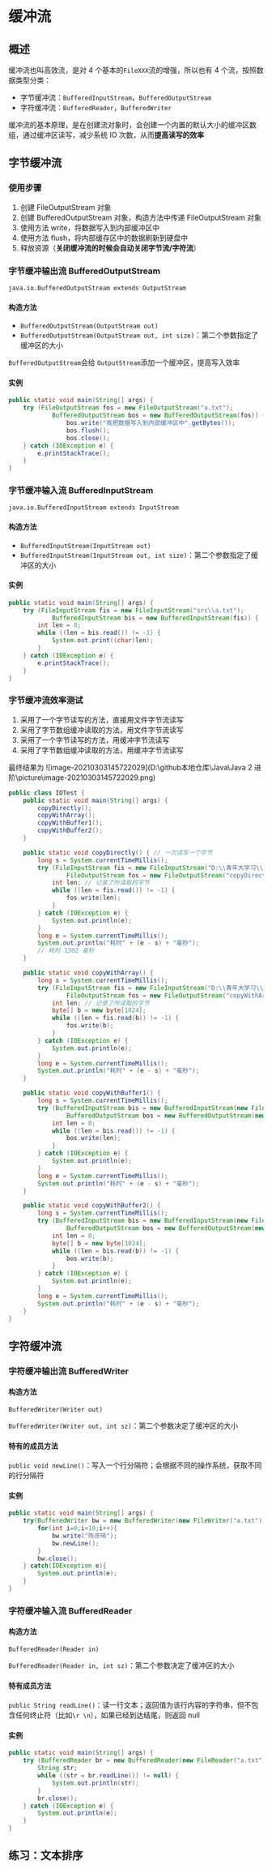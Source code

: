 # 缓冲流

## 概述

缓冲流也叫高效流，是对 4 个基本的`FileXXX`流的增强，所以也有 4 个流，按照数据类型分类：

- 字节缓冲流：`BufferedInputStream`，`BufferedOutputStream`
- 字符缓冲流：`BufferedReader`，`BufferedWriter`

缓冲流的基本原理，是在创建流对象时，会创建一个内置的默认大小的缓冲区数组，通过缓冲区读写，减少系统 IO 次数，从而**提高读写的效率**

## 字节缓冲流

### 使用步骤

1. 创建 FileOutputStream 对象
2. 创建 BufferedOutputStream 对象，构造方法中传递 FileOutputStream 对象
3. 使用方法 write，将数据写入到内部缓冲区中
4. 使用方法 flush，将内部缓存区中的数据刷新到硬盘中
5. 释放资源（**关闭缓冲流的时候会自动关闭字节流/字符流**）

### 字节缓冲输出流 BufferedOutputStream

`java.io.BufferedOutputStream extends OutputStream`

#### 构造方法

- `BufferedOutputStream(OutputStream out)`
- `BufferedOutputStream(OutputStream out, int size)`：第二个参数指定了缓冲区的大小

`BufferedOutputStream`会给 `OutputStream`添加一个缓冲区，提高写入效率

#### 实例

```java
public static void main(String[] args) {
    try (FileOutputStream fos = new FileOutputStream("a.txt");
            BufferedOutputStream bos = new BufferedOutputStream(fos)) {
                bos.write("我把数据写入到内部缓冲区中".getBytes());
                bos.flush();
                bos.close();
    } catch (IOException e) {
        e.printStackTrace();
    }
}
```

### 字节缓冲输入流 BufferedInputStream

`java.io.BufferedInputStream extends InputStream`

#### 构造方法

- `BufferedInputStream(InputStream out)`
- `BufferedInputStream(InputStream out, int size)`：第二个参数指定了缓冲区的大小

#### 实例

```java
public static void main(String[] args) {
    try (FileInputStream fis = new FileInputStream("src\\a.txt");
            BufferedInputStream bis = new BufferedInputStream(fis)) {
        int len = 0;
        while ((len = bis.read()) != -1) {
            System.out.print((char)len);
        }
    } catch (IOException e) {
        e.printStackTrace();
    }
}
```

### 字节缓冲流效率测试

1. 采用了一个字节读写的方法，直接用文件字节流读写
2. 采用了字节数组缓冲读取的方法，用文件字节流读写
3. 采用了一个字节读写的方法，用缓冲字节流读写
4. 采用了字节数组缓冲读取的方法，用缓冲字节流读写

最终结果为 ![image-20210303145722029](D:\github本地仓库\Java\Java 2 进阶\picture\image-20210303145722029.png)

```java
public class IOTest {
    public static void main(String[] args) {
        copyDirectly();
        copyWithArray();
        copyWithBuffer1();
        copyWithBuffer2();
    }

    public static void copyDirectly() { // 一次读写一个字节
        long s = System.currentTimeMillis();
        try (FileInputStream fis = new FileInputStream("D:\\青年大学习\\青年大学习.xlsx");
                FileOutputStream fos = new FileOutputStream("copyDirectly.xlsx")) {
            int len; // 记录了所读取的字节
            while ((len = fis.read()) != -1) {
                fos.write(len);
            }
        } catch (IOException e) {
            System.out.println(e);
        }
        long e = System.currentTimeMillis();
        System.out.println("耗时" + (e - s) + "毫秒");
        // 耗时 1302 毫秒
    }

    public static void copyWithArray() {
        long s = System.currentTimeMillis();
        try (FileInputStream fis = new FileInputStream("D:\\青年大学习\\青年大学习.xlsx");
                FileOutputStream fos = new FileOutputStream("copyWithArray.xlsx")) {
            int len; // 记录了所读取的字节
            byte[] b = new byte[1024];
            while ((len = fis.read(b)) != -1) {
                fos.write(b);
            }
        } catch (IOException e) {
            System.out.println(e);
        }
        long e = System.currentTimeMillis();
        System.out.println("耗时" + (e - s) + "毫秒");
    }

    public static void copyWithBuffer1() {
        long s = System.currentTimeMillis();
        try (BufferedInputStream bis = new BufferedInputStream(new FileInputStream("D:\\青年大学习\\青年大学习.xlsx"));
                BufferedOutputStream bos = new BufferedOutputStream(new FileOutputStream("copyWithBuffer1.xlsx"))) {
            int len = 0;
            while ((len = bis.read()) != -1) {
                bos.write(len);
            }
        } catch (IOException e) {
            System.out.println(e);
        }
        long e = System.currentTimeMillis();
        System.out.println("耗时" + (e - s) + "毫秒");
    }

    public static void copyWithBuffer2() {
        long s = System.currentTimeMillis();
        try (BufferedInputStream bis = new BufferedInputStream(new FileInputStream("D:\\青年大学习\\青年大学习.xlsx"));
                BufferedOutputStream bos = new BufferedOutputStream(new FileOutputStream("copyWithBuffer1.xlsx"))) {
            int len = 0;
            byte[] b = new byte[1024];
            while ((len = bis.read(b)) != -1) {
                bos.write(b);
            }
        } catch (IOException e) {
            System.out.println(e);
        }
        long e = System.currentTimeMillis();
        System.out.println("耗时" + (e - s) + "毫秒");
    }
}

```

## 字符缓冲流

### 字符缓冲输出流 BufferedWriter

#### 构造方法

`BufferedWriter(Writer out)`

`BufferedWriter(Writer out, int sz)`：第二个参数决定了缓冲区的大小

#### 特有的成员方法

`public void newLine()`：写入一个行分隔符；会根据不同的操作系统，获取不同的行分隔符

#### 实例

```java
public static void main(String[] args) {
    try(BufferedWriter bw = new BufferedWriter(new FileWriter("a.txt"))){
        for(int i=0;i<10;i++){
            bw.write("陈彦琦");
            bw.newLine();
        }
        bw.close();
    } catch(IOException e){
        System.out.println(e);
    }
}
```

### 字符缓冲输入流 BufferedReader

#### 构造方法

`BufferedReader(Reader in)`

`BufferedReader(Reader in, int sz)`：第二个参数决定了缓冲区的大小

#### 特有成员方法

`public String readLine()`：读一行文本；返回值为该行内容的字符串，但不包含任何终止符（比如`\r \n`），如果已经到达结尾，则返回 null

#### 实例

``` java
public static void main(String[] args) {
    try (BufferedReader br = new BufferedReader(new FileReader("a.txt"))) {
        String str;
        while ((str = br.readLine()) != null) {
            System.out.println(str);
        }
        br.close();
    } catch (IOException e) {
        System.out.println(e);
    }
}
```

## 练习：文本排序



